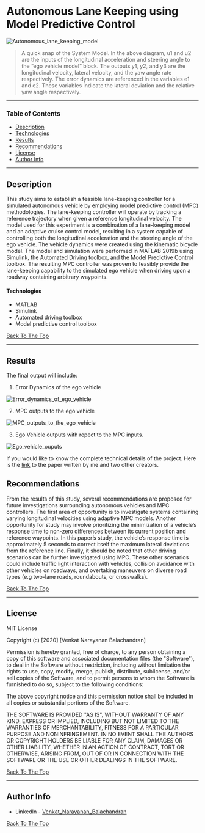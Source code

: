 # Autonomous Lane Keeping using Model Predictive Control 
![Autonomous_lane_keeping_model](https://user-images.githubusercontent.com/79725511/109578820-decc2980-7ac5-11eb-8a05-625c56feb1a8.jpg)
> A quick snap of the System Model. In the above diagram, u1 and u2 are the inputs of the longitudinal acceleration and steering angle to the “ego vehicle model” block. The outputs y1, y2, and y3 are the longitudinal velocity, lateral velocity, and the yaw angle rate respectively. The error dynamics are referenced in the variables e1 and e2. These variables indicate the lateral deviation and the relative yaw angle respectively.

---

### Table of Contents

- [Description](#description)
- [Technologies](#technologies)
- [Results](#results)
- [Recommendations](#recommendations)
- [License](#license)
- [Author Info](#author-info)

---

## Description

This study aims to establish a feasible lane-keeping controller for a simulated autonomous vehicle by employing model predictive control (MPC) methodologies. The lane-keeping controller will operate by tracking a reference trajectory when given a reference longitudinal velocity. The model used for this experiment is a combination of a lane-keeping model and an adaptive cruise control model, resulting in a system capable of controlling both the longitudinal acceleration and the steering angle of the ego vehicle. The vehicle dynamics were created using the kinematic bicycle model. The model and simulation were performed in MATLAB 2019b using Simulink, the Automated Driving toolbox, and the Model Predictive Control toolbox. The resulting MPC controller was proven to feasibly provide the lane-keeping capability to the simulated ego vehicle when driving upon a roadway containing arbitrary waypoints.

#### Technologies

- MATLAB
- Simulink
- Automated driving toolbox
- Model predictive control toolbox

[Back To The Top](#Autonomous-Lane-Keeping-using-Model-Predictive-Control)

---

## Results

The final output will include: 

1) Error Dynamics of the ego vehicle

![Error_dynamics_of_ego_vehicle](https://user-images.githubusercontent.com/79725511/109576550-f9040880-7ac1-11eb-9d5d-44593974eed8.png) 

2) MPC outputs to the ego vehicle

![MPC_outputs_to_the_ego_vehicle](https://user-images.githubusercontent.com/79725511/109576551-f9040880-7ac1-11eb-87a6-9ce22278e61a.png)

3) Ego Vehicle outputs with repect to the MPC inputs.

![Ego_vehicle_ouputs](https://user-images.githubusercontent.com/79725511/109576548-f9040880-7ac1-11eb-87cd-f0b45491bd50.png)

If you would like to know the complete technical details of the project. Here is the [link](https://drive.google.com/file/d/1w0jKBFIl24ucXa-i7lIMk-ROIe2WMoYo/view?usp=sharing) to the paper written by me and two other creators. 

## Recommendations

From the results of this study, several recommendations are proposed for future investigations surrounding autonomous vehicles and MPC controllers. The first area of opportunity is to investigate systems containing varying longitudinal velocities using adaptive MPC models. Another opportunity for study may involve prioritizing the minimization of a vehicle’s response time to non-zero differences between its current position and reference waypoints. In this paper’s study, the vehicle’s response time is approximately 5 seconds to correct itself the maximum lateral deviations from the reference line. Finally, it should be noted that other driving scenarios can be further investigated using MPC. These other scenarios could include traffic light interaction with vehicles, collision avoidance with other vehicles on roadways, and overtaking maneuvers on diverse road types (e.g two-lane roads, roundabouts, or crosswalks).

[Back To The Top](#Autonomous-Lane-Keeping-using-Model-Predictive-Control)

---

## License

MIT License

Copyright (c) [2020] [Venkat Narayanan Balachandran]

Permission is hereby granted, free of charge, to any person obtaining a copy
of this software and associated documentation files (the "Software"), to deal
in the Software without restriction, including without limitation the rights
to use, copy, modify, merge, publish, distribute, sublicense, and/or sell
copies of the Software, and to permit persons to whom the Software is
furnished to do so, subject to the following conditions:

The above copyright notice and this permission notice shall be included in all
copies or substantial portions of the Software.

THE SOFTWARE IS PROVIDED "AS IS", WITHOUT WARRANTY OF ANY KIND, EXPRESS OR
IMPLIED, INCLUDING BUT NOT LIMITED TO THE WARRANTIES OF MERCHANTABILITY,
FITNESS FOR A PARTICULAR PURPOSE AND NONINFRINGEMENT. IN NO EVENT SHALL THE
AUTHORS OR COPYRIGHT HOLDERS BE LIABLE FOR ANY CLAIM, DAMAGES OR OTHER
LIABILITY, WHETHER IN AN ACTION OF CONTRACT, TORT OR OTHERWISE, ARISING FROM,
OUT OF OR IN CONNECTION WITH THE SOFTWARE OR THE USE OR OTHER DEALINGS IN THE
SOFTWARE.

[Back To The Top](#Autonomous-Lane-Keeping-using-Model-Predictive-Control)

---

## Author Info

- LinkedIn - [Venkat_Narayanan_Balachandran](https://www.linkedin.com/in/venkat-balachandran)

[Back To The Top](#Autonomous-Lane-Keeping-using-Model-Predictive-Control)
